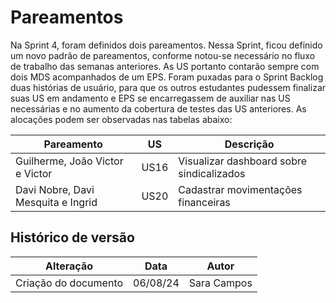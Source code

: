 # Pareamentos

Na Sprint 4, foram definidos dois pareamentos. Nessa Sprint, ficou definido um novo padrão de pareamentos, conforme notou-se necessário no fluxo de trabalho das semanas anteriores. As US portanto contarão sempre com dois MDS acompanhados de um EPS. Foram puxadas para o Sprint Backlog duas histórias de usuário, para que os outros estudantes pudessem finalizar suas US em andamento e EPS se encarregassem de auxiliar nas US necessárias e no aumento da cobertura de testes das US anteriores. As alocações podem ser observadas nas tabelas abaixo:

| Pareamento                         | US   | Descrição                                 |
| ---------------------------------- | ---- | ----------------------------------------- |
| Guilherme, João Victor e Victor    | US16 | Visualizar dashboard sobre sindicalizados |
| Davi Nobre, Davi Mesquita e Ingrid | US20 | Cadastrar movimentações financeiras       |

## Histórico de versão

| Alteração            | Data     | Autor       |
| -------------------- | -------- | ----------- |
| Criação do documento | 06/08/24 | Sara Campos |
